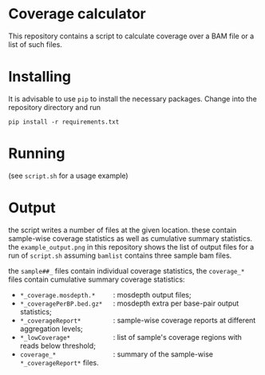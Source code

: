 Coverage calculator
===================

This repository contains a script to calculate coverage over a BAM file or a list of such files.


# Installing

It is advisable to use `pip` to install the necessary packages. Change into the repository
directory and run

`pip install -r requirements.txt`


# Running

(see `script.sh` for a usage example)


# Output

the script writes a number of files at the given location. these contain sample-wise coverage
statistics as well as cumulative summary statistics. the `example_output.png` in this repository
shows the list of output files for a run of `script.sh` assuming `bamlist` contains three sample
bam files.

the `sample##_` files contain individual coverage statistics, the `coverage_*` files contain
cumulative summary coverage statistics:

- `*_coverage.mosdepth.*     `: mosdepth output files;
- `*_coveragePerBP.bed.gz*   `: mosdepth extra per base-pair output statistics;
- `*_coverageReport*         `: sample-wise coverage reports at different aggregation levels;
- `*_lowCoverage*            `: list of sample's coverage regions with reads below threshold;
- `coverage_*                `: summary of the sample-wise `*_coverageReport*` files.

